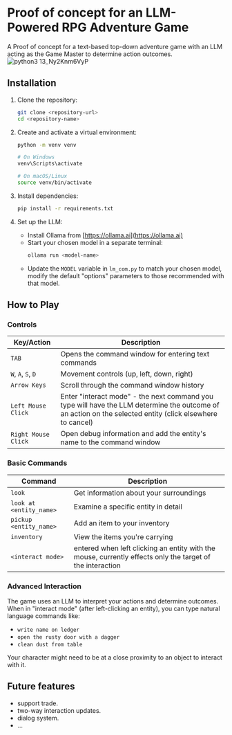 # Proof of concept for an LLM-Powered RPG Adventure Game

A Proof of concept for a text-based top-down adventure game with an LLM acting as the Game Master to determine action outcomes.
![python3 13_Ny2Knm6VyP](https://github.com/user-attachments/assets/09f78b6b-fa4b-4d06-a74c-2ce317eeec6e)

## Installation

1. Clone the repository:
   ```bash
   git clone <repository-url>
   cd <repository-name>
   ```

2. Create and activate a virtual environment:
   ```bash
   python -m venv venv
   
   # On Windows
   venv\Scripts\activate
   
   # On macOS/Linux
   source venv/bin/activate
   ```

3. Install dependencies:
   ```bash
   pip install -r requirements.txt
   ```

4. Set up the LLM:
   - Install Ollama from [https://ollama.ai](https://ollama.ai)
   - Start your chosen model in a separate terminal:
     ```bash
     ollama run <model-name>
     ```
   - Update the `MODEL` variable in `lm_com.py` to match your chosen model, modify the default "options" parameters to those recommended with that model.

## How to Play

### Controls

| Key/Action | Description |
|------------|-------------|
| `TAB` | Opens the command window for entering text commands |
| `W`, `A`, `S`, `D` | Movement controls (up, left, down, right) |
| `Arrow Keys` | Scroll through the command window history |
| `Left Mouse Click` | Enter "interact mode" - the next command you type will have the LLM determine the outcome of an action on the selected entity (click elsewhere to cancel) |
| `Right Mouse Click` | Open debug information and add the entity's name to the command window |

### Basic Commands

| Command | Description |
|---------|-------------|
| `look` | Get information about your surroundings |
| `look at <entity_name>` | Examine a specific entity in detail |
| `pickup <entity_name>` | Add an item to your inventory |
| `inventory` | View the items you're carrying |
| `<interact mode>` | entered when left clicking an entity with the mouse, currently effects only the target of the interaction |

### Advanced Interaction

The game uses an LLM to interpret your actions and determine outcomes. When in "interact mode" (after left-clicking an entity), you can type natural language commands like:
- `write name on ledger`
- `open the rusty door with a dagger`
- `clean dust from table`

Your character might need to be at a close proximity to an object to interact with it.

## Future features

* support trade.
* two-way interaction updates.
* dialog system.
* ...
